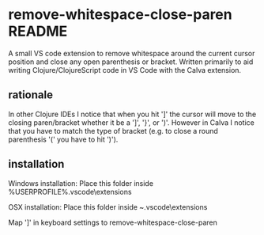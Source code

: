 # remove-whitespace-close-paren README

A small VS code extension to remove whitespace around the current cursor position and close any open parenthesis or bracket.
Written primarily to aid writing Clojure/ClojureScript code in VS Code with the Calva extension.

## rationale

 In other Clojure IDEs I notice that when you hit ']' the cursor will move to the closing paren/bracket whether it be a ']', '}', or ')'. However in Calva I notice that you have to match the type of bracket (e.g. to close a round parenthesis '(' you have to hit ')').

 ## installation

Windows installation:
Place this folder inside %USERPROFILE%\.vscode\extensions

OSX installation:
Place this folder inside ~\.vscode\extensions

Map ']' in keyboard settings to remove-whitespace-close-paren

